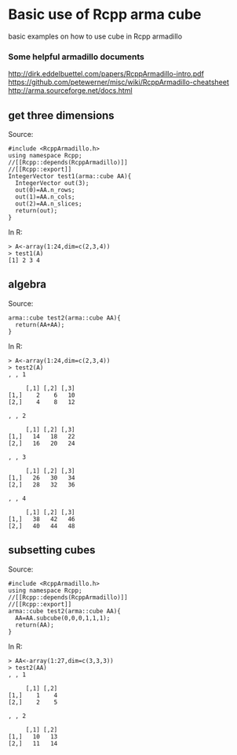 # Basic use of Rcpp arma cube
basic examples on how to use cube in Rcpp armadillo

### Some helpful armadillo documents
<http://dirk.eddelbuettel.com/papers/RcppArmadillo-intro.pdf>   
<https://github.com/petewerner/misc/wiki/RcppArmadillo-cheatsheet>    
<http://arma.sourceforge.net/docs.html>

## get three dimensions
Source:
```
#include <RcppArmadillo.h>
using namespace Rcpp;
//[[Rcpp::depends(RcppArmadillo)]]
//[[Rcpp::export]]
IntegerVector test1(arma::cube AA){
  IntegerVector out(3);
  out(0)=AA.n_rows;
  out(1)=AA.n_cols;
  out(2)=AA.n_slices;
  return(out);
}
```
In R:
```
> A<-array(1:24,dim=c(2,3,4))
> test1(A)
[1] 2 3 4
```
## algebra
Source:
```
arma::cube test2(arma::cube AA){
  return(AA+AA);
}
```
In R:
```
> A<-array(1:24,dim=c(2,3,4))
> test2(A)
, , 1

     [,1] [,2] [,3]
[1,]    2    6   10
[2,]    4    8   12

, , 2

     [,1] [,2] [,3]
[1,]   14   18   22
[2,]   16   20   24

, , 3

     [,1] [,2] [,3]
[1,]   26   30   34
[2,]   28   32   36

, , 4

     [,1] [,2] [,3]
[1,]   38   42   46
[2,]   40   44   48
```
## subsetting cubes
Source:
```
#include <RcppArmadillo.h>
using namespace Rcpp;
//[[Rcpp::depends(RcppArmadillo)]]
//[[Rcpp::export]]
arma::cube test2(arma::cube AA){
  AA=AA.subcube(0,0,0,1,1,1);
  return(AA);
}
```
In R:
```
> AA<-array(1:27,dim=c(3,3,3))
> test2(AA)
, , 1

     [,1] [,2]
[1,]    1    4
[2,]    2    5

, , 2

     [,1] [,2]
[1,]   10   13
[2,]   11   14
```
